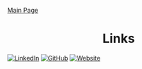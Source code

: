 [Main Page](https://tylerflar.github.io/CSE110-pages/)

<h1 align="center">Links</h1>

[![LinkedIn](https://img.shields.io/badge/LinkedIn-0077B5?style=for-the-badge&logo=linkedin&logoColor=white)](https://www.linkedin.com/in/tyler-flar)
[![GitHub](https://img.shields.io/badge/GitHub-100000?style=for-the-badge&logo=github&logoColor=white)](https://github.com/TylerFlar)
[![Website](https://img.shields.io/badge/Website-FF5722?style=for-the-badge&logo=google-chrome&logoColor=white)](https://tylerflar.com)